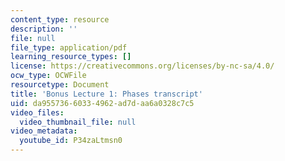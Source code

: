 ```yaml
---
content_type: resource
description: ''
file: null
file_type: application/pdf
learning_resource_types: []
license: https://creativecommons.org/licenses/by-nc-sa/4.0/
ocw_type: OCWFile
resourcetype: Document
title: 'Bonus Lecture 1: Phases transcript'
uid: da955736-6033-4962-ad7d-aa6a0328c7c5
video_files:
  video_thumbnail_file: null
video_metadata:
  youtube_id: P34zaLtmsn0
---
```

